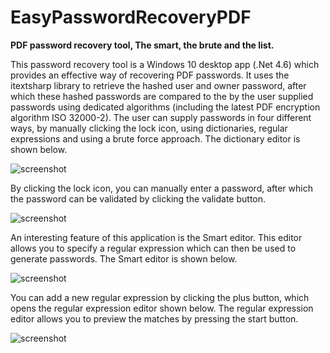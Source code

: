 # EasyPasswordRecoveryPDF
<B>PDF password recovery tool, The smart, the brute and the list.</B>

This password recovery tool is a Windows 10 desktop app (.Net 4.6) which provides an effective way of recovering PDF passwords. It uses the itextsharp library to retrieve the hashed user and owner password, after which these hashed passwords are compared to the by the user supplied passwords using dedicated algorithms (including the latest PDF encryption algorithm ISO 32000-2). The user can supply passwords in four different ways, by manually clicking the lock icon, using dictionaries, regular expressions and using a brute force approach. The dictionary editor is shown below.

<img alt="screenshot" src="https://cloud.githubusercontent.com/assets/15641092/14799987/5c83744c-0b3f-11e6-96ee-733fa5d8f770.png" />

By clicking the lock icon, you can manually enter a password, after which the password can be validated by clicking the validate button.

<img alt="screenshot" src="https://cloud.githubusercontent.com/assets/15641092/14802465/3efc7894-0b51-11e6-83a3-04ddabe1a522.png" />

An interesting feature of this application is the Smart editor. This editor allows you to specify a regular expression which can then be used to generate passwords. The Smart editor is shown below.

<img alt="screenshot" src="https://cloud.githubusercontent.com/assets/15641092/14800611/1820bd9c-0b43-11e6-8863-36e1ad4abb45.png" />

You can add a new regular expression by clicking the plus button, which opens the regular expression editor shown below.
The regular expression editor allows you to preview the matches by pressing the start button.

<img alt="screenshot" src="https://cloud.githubusercontent.com/assets/15641092/14801345/e4aa506c-0b48-11e6-8dab-298991f580f3.png" />
